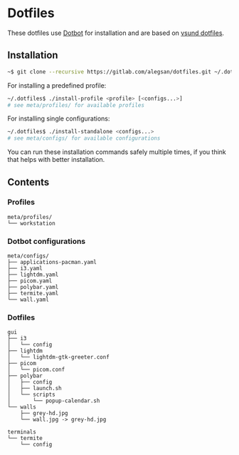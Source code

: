 # Dotfiles

These dotfiles use [Dotbot](https://github.com/anishathalye/dotbot) for installation and are
based on [vsund dotfiles](https://github.com/vsund/dotfiles).

## Installation

```bash
~$ git clone --recursive https://gitlab.com/alegsan/dotfiles.git ~/.dotfiles
```

For installing a predefined profile:

```bash
~/.dotfiles$ ./install-profile <profile> [<configs...>]
# see meta/profiles/ for available profiles
```

For installing single configurations:

```bash
~/.dotfiles$ ./install-standalone <configs...>
# see meta/configs/ for available configurations
```

You can run these installation commands safely multiple times, if you think that helps with better installation.


## Contents

### Profiles

```
meta/profiles/
└── workstation
```

### Dotbot configurations

```
meta/configs/
├── applications-pacman.yaml
├── i3.yaml
├── lightdm.yaml
├── picom.yaml
├── polybar.yaml
├── termite.yaml
└── wall.yaml
```

### Dotfiles

```
gui
├── i3
│   └── config
├── lightdm
│   └── lightdm-gtk-greeter.conf
├── picom
│   └── picom.conf
├── polybar
│   ├── config
│   ├── launch.sh
│   └── scripts
│       └── popup-calendar.sh
└── walls
    ├── grey-hd.jpg
    └── wall.jpg -> grey-hd.jpg

terminals
└── termite
    └── config
```
